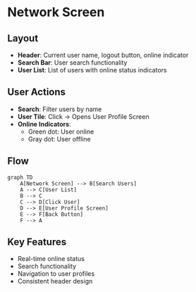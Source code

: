 # Network Screen

## Layout
- **Header**: Current user name, logout button, online indicator
- **Search Bar**: User search functionality
- **User List**: List of users with online status indicators

## User Actions
- **Search**: Filter users by name
- **User Tile**: Click → Opens User Profile Screen
- **Online Indicators**: 
  - Green dot: User online
  - Gray dot: User offline

## Flow
```mermaid
graph TD
    A[Network Screen] --> B[Search Users]
    A --> C[User List]
    B --> C
    C --> D[Click User]
    D --> E[User Profile Screen]
    E --> F[Back Button]
    F --> A
```

## Key Features
- Real-time online status
- Search functionality
- Navigation to user profiles
- Consistent header design 